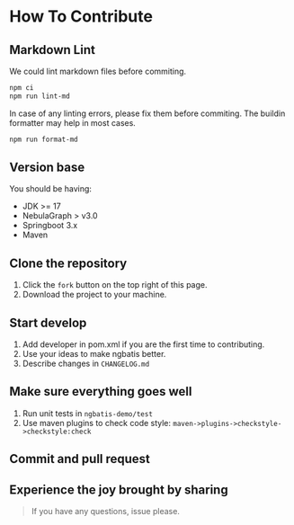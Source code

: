 # How To Contribute

## Markdown Lint

We could lint markdown files before commiting.

```bash
npm ci
npm run lint-md
```

In case of any linting errors, please fix them before commiting. The buildin formatter may help in most cases.

```bash
npm run format-md
```

## Version base

You should be having:
- JDK >= 17
- NebulaGraph > v3.0
- Springboot 3.x
- Maven

## Clone the repository

1. Click the `fork` button on the top right of this page.
2. Download the project to your machine.

## Start develop

1. Add developer in pom.xml if you are the first time to contributing.
2. Use your ideas to make ngbatis better.
3. Describe changes in `CHANGELOG.md`

## Make sure everything goes well

1. Run unit tests in `ngbatis-demo/test`
2. Use maven plugins to check code style: `maven->plugins->checkstyle->checkstyle:check`

## Commit and pull request

## Experience the joy brought by sharing

> If you have any questions, issue please.
